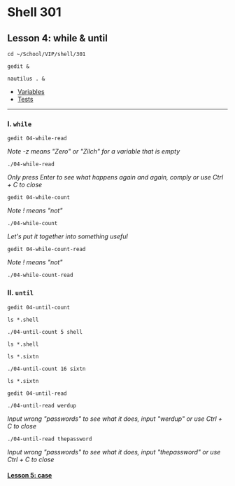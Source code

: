 # Shell 301
## Lesson 4: while & until

`cd ~/School/VIP/shell/301`

`gedit &`

`nautilus . &`

- [Variables](https://github.com/inkVerb/vip/blob/master/301-shell/Variables.md)
- [Tests](https://github.com/inkVerb/vip/blob/master/301-shell/Tests.md)
___

### I. `while`

`gedit 04-while-read`

*Note -z means "Zero" or "Zilch" for a variable that is empty*

`./04-while-read`

*Only press Enter to see what happens again and again, comply or use Ctrl + C to close*

`gedit 04-while-count`

*Note ! means "not"*

`./04-while-count`

*Let's put it together into something useful*

`gedit 04-while-count-read`

*Note ! means "not"*

`./04-while-count-read`

### II. `until`

`gedit 04-until-count`

`ls *.shell`

`./04-until-count 5 shell`

`ls *.shell`

`ls *.sixtn`

`./04-until-count 16 sixtn`

`ls *.sixtn`

`gedit 04-until-read`

`./04-until-read werdup`

*Input wrong "passwords" to see what it does, input "werdup" or use Ctrl + C to close*

`./04-until-read thepassword`

*Input wrong "passwords" to see what it does, input "thepassword" or use Ctrl + C to close*

#### [Lesson 5: case](https://github.com/inkVerb/vip/blob/master/301-shell/Lesson-05.md)

